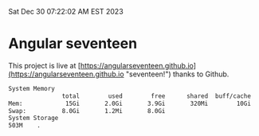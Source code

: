 Sat Dec 30 07:22:02 AM EST 2023

# Angular seventeen


This project is live at [https://angularseventeen.github.io](https://angularseventeen.github.io "seventeen!") thanks to Github.

```bash
System Memory
               total        used        free      shared  buff/cache   available
Mem:            15Gi       2.0Gi       3.9Gi       320Mi        10Gi        13Gi
Swap:          8.0Gi       1.2Mi       8.0Gi
System Storage
503M	.
```
```bash
